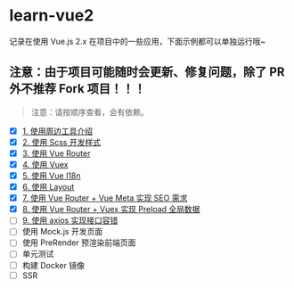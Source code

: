 # learn-vue2

记录在使用 Vue.js 2.x 在项目中的一些应用，下面示例都可以单独运行哦~

## 注意：由于项目可能随时会更新、修复问题，除了 PR 外不推荐 Fork 项目！！！

> 注意：请按顺序查看，会有依赖。

- [x] [1. 使用周边工具介绍](./1-info/)
- [x] [2. 使用 Scss 开发样式](./2-scss/)
- [x] [3. 使用 Vue Router](./3-router/)
- [x] [4. 使用 Vuex](./4-vuex/)
- [x] [5. 使用 Vue I18n](./5-i18n/)
- [x] [6. 使用 Layout](./6-layout/)
- [x] [7. 使用 Vue Router + Vue Meta 实现 SEO 需求](./7-seo/)
- [x] [8. 使用 Vue Router + Vuex 实现 Preload 全局数据](./8-preload/)
- [ ] [9. 使用 axios 实现接口容错](./9-axios/)
- [ ] 使用 Mock.js 开发页面
- [ ] 使用 PreRender 预渲染前端页面
- [ ] 单元测试
- [ ] 构建 Docker 镜像
- [ ] SSR
